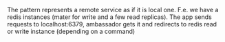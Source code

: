 
The pattern represents a remote service as if it is local one. F.e. we have a redis instances (mater for write and a few read replicas). The app sends requests to localhost:6379, ambassador gets it and redirects to redis read or write instance (depending on a command)
